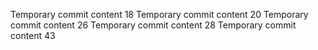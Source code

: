 Temporary commit content 18
Temporary commit content 20
Temporary commit content 26
Temporary commit content 28
Temporary commit content 43
